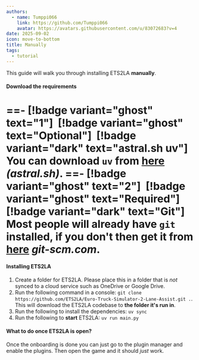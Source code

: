 ```yaml
---
authors: 
  - name: Tumppi066
    link: https://github.com/Tumppi066
    avatar: https://avatars.githubusercontent.com/u/83072683?v=4
date: 2025-09-02
icon: move-to-bottom
title: Manually
tags: 
  - tutorial
---
```


This guide will walk you through installing ETS2LA **manually**.

#### Download the requirements
==- [!badge variant="ghost" text="1"] ‎ [!badge variant="ghost" text="Optional"] ‎ [!badge variant="dark" text="astral.sh uv"]
You can download `uv` from [here](https://docs.astral.sh/uv/getting-started/installation/) *(astral.sh)*.
==- [!badge variant="ghost" text="2"] ‎ [!badge variant="ghost" text="Required"] ‎ [!badge variant="dark" text="Git"]
Most people will already have `git` installed, if you don't then get it from [here](https://git-scm.com/) *git-scm.com*.
===

#### Installing ETS2LA
1. Create a folder for ETS2LA. Please place this in a folder that is *not* synced to a cloud service such as OneDrive or Google Drive.
2. Run the following command in a console: `git clone https://github.com/ETS2LA/Euro-Truck-Simulator-2-Lane-Assist.git .`. This will download the ETS2LA codebase to **the folder it's run in**.
3. Run the following to install the dependencies: `uv sync`
4. Run the following to **start** ETS2LA: `uv run main.py`

#### What to do once ETS2LA is open?
Once the onboarding is done you can just go to the plugin manager and enable the plugins. Then open the game and it should *just* work.